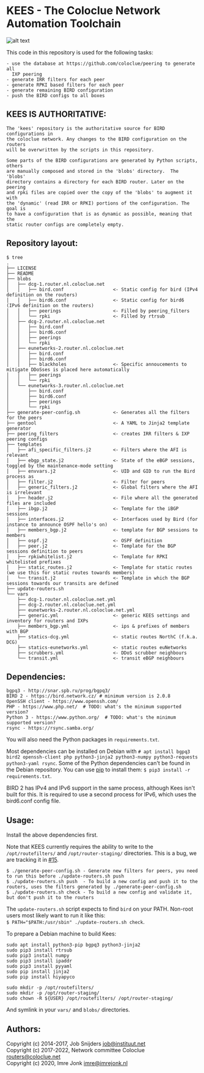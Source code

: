 KEES - The Coloclue Network Automation Toolchain
================================================

![alt text](https://raw.githubusercontent.com/coloclue/kees/master/kees_roof.jpg "'Kees' text on roof of a farm")

This code in this repository is used for the following tasks:

    - use the database at https://github.com/coloclue/peering to generate all
      IXP peering
    - generate IRR filters for each peer
    - generate RPKI based filters for each peer
    - generate remaining BIRD configuration
    - push the BIRD configs to all boxes

KEES IS AUTHORITATIVE:
--------------------

    The 'kees' repository is the authoritative source for BIRD configurations in
    the coloclue network. Any changes to the BIRD configuration on the routers
    will be overwritten by the scripts in this repository.

    Some parts of the BIRD configurations are generated by Python scripts, others
    are manually composed and stored in the 'blobs' directory.  The 'blobs'
    directory contains a directory for each BIRD router. Later on the peering
    and rpki files are copied over the copy of the 'blobs' to augment it with
    the 'dynamic' (read IRR or RPKI) portions of the configuration. The goal is
    to have a configuration that is as dynamic as possible, meaning that the
    static router configs are completely empty.

Repository layout:
------------------

	$ tree
	.
	├── LICENSE
	├── README
	├── blobs
	│   ├── dcg-1.router.nl.coloclue.net
	│   │   ├── bird.conf                  <- Static config for bird (IPv4 definition on the routers)
	│   │   ├── bird6.conf                 <- Static config for bird6 (IPv6 definition on the routers)
	│   │   ├── peerings                   <- Filled by peering_filters 
	│   │   └── rpki                       <- Filled by rtrsub
	│   ├── dcg-2.router.nl.coloclue.net
	│   │   ├── bird.conf
	│   │   ├── bird6.conf
	│   │   ├── peerings
	│   │   └── rpki
	│   ├── eunetworks-2.router.nl.coloclue.net
	│   │   ├── bird.conf
	│   │   ├── bird6.conf
	│   │   ├── blackholes                 <- Specific annoucements to mitigate DDoSses is placed here automatically
	│   │   ├── peerings
	│   │   └── rpki
	│   └── eunetworks-3.router.nl.coloclue.net
	│       ├── bird.conf
	│       ├── bird6.conf
	│       ├── peerings
	│       └── rpki
	├── generate-peer-config.sh            <- Generates all the filters for the peers
	├── gentool                            <- A YAML to Jinja2 template generator
	├── peering_filters                    <- creates IRR filters & IXP peering configs
	├── templates
	│   ├── afi_specific_filters.j2        <- Filters where the AFI is relevant
	│   ├── ebgp_state.j2                  <- State of the eBGP sessions, toggled by the maintenance-mode setting
	│   ├── envvars.j2                     <- UID and GID to run the Bird process as
	│   ├── filter.j2                      <- Filter for peers
	│   ├── generic_filters.j2             <- Global filters where the AFI is irrelevant
	│   ├── header.j2                      <- File where all the generated files are included
	│   ├── ibgp.j2                        <- Template for the iBGP sessions
	│   ├── interfaces.j2                  <- Interfaces used by Bird (for instance to announce OSPF hello's on)
	│   ├── members_bgp.j2                 <- template for BGP sessions to members
	│   ├── ospf.j2                        <- OSPF definition
	│   ├── peer.j2                        <- Template for the BGP sessions definition to peers
	│   ├── rpkiwhitelist.j2               <- Template for RPKI whitelisted prefixes
	│   ├── static_routes.j2               <- Template for static routes (we use this for static routes towards members)
	│   └── transit.j2                     <- Template in which the BGP sessions towards our transits are defined
	├── update-routers.sh
	└── vars
	    ├── dcg-1.router.nl.coloclue.net.yml
	    ├── dcg-2.router.nl.coloclue.net.yml
	    ├── eunetworks-2.router.nl.coloclue.net.yml
	    ├── generic.yml                    <- generic KEES settings and inventory for routers and IXPs
	    ├── members_bgp.yml                <- ips & prefixes of members with BGP
	    ├── statics-dcg.yml                <- static routes NorthC (f.k.a. DCG)
	    ├── statics-eunetworks.yml         <- static routes euNetworks
	    ├── scrubbers.yml                  <- DDoS scrubber neighbours
	    └── transit.yml                    <- transit eBGP neighbours

Dependencies:
-------------

    bgpq3 - http://snar.spb.ru/prog/bgpq3/
    BIRD 2 - https://bird.network.cz/ # minimum version is 2.0.8
    OpenSSH client - https://www.openssh.com/
    PHP - https://www.php.net/  # TODO: what's the minimum supported version?
    Python 3 - https://www.python.org/  # TODO: what's the minimum supported version?
    rsync - https://rsync.samba.org/

You will also need the Python packages in `requirements.txt`.

Most dependencies can be installed on Debian with `# apt install bgpq3 bird2
openssh-client php python3-jinja2 python3-numpy python3-requests python3-yaml
rsync`. Some of the Python dependencies can't be found in the Debian
repository. You can use [pip](https://pip.pypa.io/en/stable/) to install them:
`$ pip3 install -r requirements.txt`.

BIRD 2 has IPv4 and IPv6 support in the same process, although Kees isn't built for this.
It is required to use a second process for IPv6, which uses the bird6.conf config file.

Usage:
------

Install the above dependencies first.

Note that KEES currently requires the ability to write to the
`/opt/routefilters/` and `/opt/router-staging/` directories. This is a bug, we
are tracking it in [#15](https://github.com/coloclue/kees/issues/15).

    $ ./generate-peer-config.sh - Generate new filters for peers, you need to run this before ./update-routers.sh push
    $ ./update-routers.sh push  - To build a new config and push it to the routers, uses the filters generated by ./generate-peer-config.sh
    $ ./update-routers.sh check - To build a new config and validate it, but don't push it to the routers

The `update-routers.sh` script expects to find `bird` on your PATH. Non-root
users most likely want to run it like this:  
`$ PATH="$PATH:/usr/sbin" ./update-routers.sh check`.

To prepare a Debian machine to build Kees:

```
sudo apt install python3-pip bgpq3 python3-jinja2
sudo pip3 install rtrsub
sudo pip3 install numpy
sudo pip3 install ipaddr
sudo pip3 install pyyaml
sudo pip install jinja2
sudo pip install hiyapyco

sudo mkdir -p /opt/routefilters/
sudo mkdir -p /opt/router-staging/
sudo chown -R ${USER} /opt/routefilters/ /opt/router-staging/
```

And symlink in your `vars/` and `blobs/` directories.

Authors:
-------

Copyright (c) 2014-2017, Job Snijders <job@instituut.net>  
Copyright (c) 2017-2022, Network committee Coloclue <routers@coloclue.net>  
Copyright (c) 2020, Imre Jonk <imre@imrejonk.nl>
